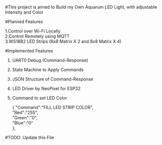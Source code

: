 #This project is aimed to Build my Own Aquarum LED Light, with adjustable Intensity and Color 

#Planned Features  

1.Control over Wi-Fi Locally  
2.Control Remotely using MQTT  
3.WS18B2 LED Strips (8x8 Matrix X 2 and 8x8 Matrix  X 4)  


#Implemented Features  

1. UART0 Debug (Command-Response)  
2. State Machine to Apply Commands
3. JSON Structure of Command-Response
4. LED Driver by NeoPixel for ESP32
5. Command to set LED Color

	{
		"Command":"FILL LED STRIP COLOR",  
		"Red":"255",  
		"Green":"0",  
		"Blue":"0"  	
	};   


#TODO: Update this File
